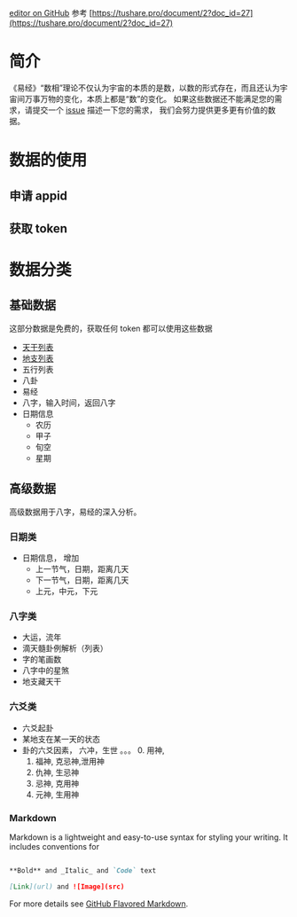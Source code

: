 [editor on GitHub](https://github.com/ichingstudent/ichingstudent.github.io/edit/pages/README.md)
参考
[https://tushare.pro/document/2?doc_id=27](https://tushare.pro/document/2?doc_id=27)

# 简介
《易经》“数相”理论不仅认为宇宙的本质的是数，以数的形式存在，而且还认为宇宙间万事万物的变化，本质上都是“数”的变化。
如果这些数据还不能满足您的需求，请提交一个 [issue](https://github.com/ichingstudent/ichingstudent.github.io/issues) 描述一下您的需求， 我们会努力提供更多更有价值的数据。

# 数据的使用

## 申请 appid

## 获取 token



# 数据分类

## 基础数据

这部分数据是免费的，获取任何 token 都可以使用这些数据
- [天干列表](/docs/basic_data.md)
- [地支列表](/docs/basic_data)
- 五行列表
- 八卦
- 易经
- 八字，输入时间，返回八字
- 日期信息
  - 农历
  - 甲子
  - 旬空
  - 星期

## 高级数据
高级数据用于八字，易经的深入分析。
### 日期类
- 日期信息， 增加
  - 上一节气，日期，距离几天
  - 下一节气，日期，距离几天
  - 上元，中元，下元

### 八字类
- 大运，流年
- 滴天髓卦例解析（列表）
- 字的笔画数
- 八字中的星煞
- 地支藏天干


### 六爻类
- 六爻起卦
- 某地支在某一天的状态
- 卦的六爻因素， 六冲，生世 。。。
  0. 用神,
  1. 福神, 克忌神,泄用神
  2. 仇神, 生忌神
  3. 忌神, 克用神
  4. 元神, 生用神


### Markdown

Markdown is a lightweight and easy-to-use syntax for styling your writing. It includes conventions for

```markdown

**Bold** and _Italic_ and `Code` text

[Link](url) and ![Image](src)

```

For more details see [GitHub Flavored Markdown](https://guides.github.com/features/mastering-markdown/).
